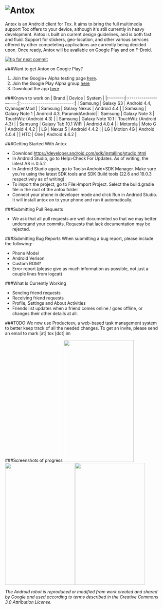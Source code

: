 ![Antox](http://vexx.us/Images/AntoxFull.png "Antox Tox Android Client")
=====

Antox is an Android client for Tox. It aims to bring the full multimedia support Tox offers to your device, although it's still currently in heavy development. Antox is built on current design guidelines, and is both fast and fluid. Support for stickers, geo-location, and other various services offered by other competeting applications are currently being decided upon. Once ready, Antox will be available on Google Play and on F-Droid.

[![tip for next commit](http://tip4commit.com/projects/654.svg)](http://tip4commit.com/projects/654)

###Want to get Antox on Google Play?
1. Join the Google+ Alpha testing page <a href="https://plus.google.com/communities/112302171077600707137">here</a>.
2. Join the Google Play Alpha group <a href="https://play.google.com/apps/testing/im.tox.antox">here</a>
3. Download the app <a href="https://play.google.com/store/apps/details?id=im.tox.antox">here</a>

###Known to work on
| Brand    | Device                | System                      |
|:--------:|:---------------------:|:---------------------------:|
| Samsung  | Galaxy S3             | Android 4.4, CyanogenMod    |
| Samsung  | Galaxy Nexus          | Android 4.4                 |
| Samsung  | Galaxy Note 1         | Android 4.3, ParanoidAndroid|
| Samsung  | Galaxy Note 3         | TouchWiz (Android 4.3)      |
| Samsung  | Galaxy Note 10.1      | TouchWiz (Android 4.3)      |
| Samsung  | Galaxy Tab 10.1 WiFi  | Android 4.0.4               |
| Motorola | Moto G                | Android 4.4.2               |
| LG       | Nexus 5               | Android 4.4.2               |
| LG       | Motion 4G             | Android 4.0.4               |
| HTC      | One                   | Android 4.4.2               |

###Getting Started With Antox
- Download https://developer.android.com/sdk/installing/studio.html
- In Android Studio, go to Help>Check For Updates. As of writing, the latest AS is 0.5.2
- In Android Studio again, go to Tools>Android>SDK Manager. Make sure you're using the latest SDK tools and SDK Build tools (22.6 and 19.0.3 respectively as of writing)
- To import the project, go to File>Import Project. Select the build.gradle file in the root of the antox folder
- Connect your phone in developer mode and click Run in Android Studio. It will install antox on to your phone and run it automatically.

###Submitting Pull Requests
- We ask that all pull requests are well documented so that we may better understand your commits. Requests that lack documentation may be rejected.
 
###Submitting Bug Reports
When submitting a bug report, please include the following:-
- Phone Model
- Android Verison
- Custom ROM?
- Error report (please give as much information as possible, not just a couple lines from logcat)

###What Is Currently Working
- Sending friend requests
- Receiving friend requests
- Profile, Settings and About Activities
- Friends list updates when a friend comes online / goes offline, or changes their other details at all.

###TODO
We now use Producteev, a web-based task management system to better keep track of all the needed changes. To get an invite, please send an email to mark [at] tox [dot] im

###Screenshots of progress
<img src="http://vexx.us/Examples/Antox/Screenshot_2014-03-12-21-48-00.png" width="230px" height="400px"/><img src="http://vexx.us/Examples/Antox/Screenshot_2014-03-12-21-39-10.png" width="230px" height="400px"/><img src="http://vexx.us/Examples/Antox/device-2014-03-12-215856.png" width="230px" height="400px"/>


*The Android robot is reproduced or modified from work created and shared by Google and used according to terms described in the Creative Commons 3.0 Attribution License.*
